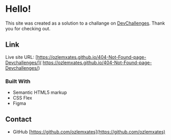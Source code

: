 # Hello!

This site was created as a solution to a challange on [DevChallenges](https://devchallenges.io/challenges). Thank you for checking out.

## Link

Live site URL: [https://ozlemxates.github.io/404-Not-Found-page-Devchallenges/]( https://ozlemxates.github.io/404-Not-Found-page-Devchallenges/)

### Built With

- Semantic HTML5 markup
- CSS Flex
- Figma

## Contact

- GitHub [https://github.com/ozlemxates](https://github.com/ozlemxates)

